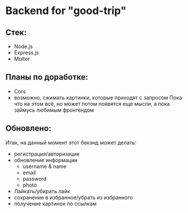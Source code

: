 # Backend for "good-trip"

## Стек:
- Node.js
- Express.js
- Multer

## Планы по доработке:
- Cors
- возможно, сжимать картинки, которые приходят с запросом
Пока что на этом всё, но может потом появятся еще мысли, а пока займусь любимым фронтендом

## Обновлено:
Итак, на данный момент этот бекэнд может делать:
- регистрация/авторизация
- обновление информации
    - username & name
    - email
    - password
    - photo
- Лайкать/убирать лайк
- сохранение в избранное/убрать из избранного
- получение картинок по ссылкам